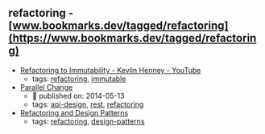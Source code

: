 refactoring - [www.bookmarks.dev/tagged/refactoring](https://www.bookmarks.dev/tagged/refactoring)
---
* [Refactoring to Immutability - Kevlin Henney - YouTube](https://www.youtube.com/watch?v=APUCMSPiNh4)
    * tags: [refactoring](../tags/refactoring.md), [immutable](../tags/immutable.md)
* [Parallel Change ](https://martinfowler.com/bliki/ParallelChange.html)
    * :calendar: published on: 2014-05-13
    * tags: [api-design](../tags/api-design.md), [rest](../tags/rest.md), [refactoring](../tags/refactoring.md)
* [Refactoring and Design Patterns](https://refactoring.guru/)
    * tags: [refactoring](../tags/refactoring.md), [design-patterns](../tags/design-patterns.md)
